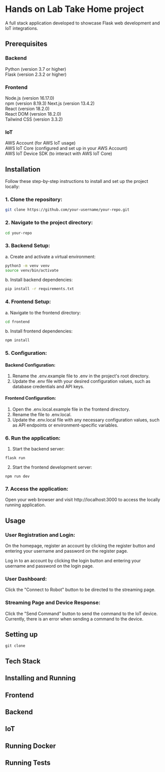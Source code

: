# Hands on Lab Take Home project
A full stack application developed to showcase Flask web development and IoT integrations. 

## Prerequisites
### Backend
Python (version 3.7 or higher)   
Flask (version 2.3.2 or higher)  

### Frontend
Node.js (version 16.17.0)  
npm (version 8.19.3)
Next.js (version 13.4.2)  
React (version 18.2.0)  
React DOM (version 18.2.0)  
Tailwind CSS (version 3.3.2) 

### IoT 
AWS Account (for AWS IoT usage)  
AWS IoT Core (configured and set up in your AWS Account)  
AWS IoT Device SDK (to interact with AWS IoT Core)

## Installation
Follow these step-by-step instructions to install and set up the project locally:

### 1. Clone the repository:
```bash
git clone https://github.com/your-username/your-repo.git
```

### 2. Navigate to the project directory:
```bash
cd your-repo
```

### 3. Backend Setup:    
a. Create and activate a virtual environment:
```bash
python3 -m venv venv
source venv/bin/activate
```
b. Install backend dependencies:
```bash
pip install -r requirements.txt
```

### 4. Frontend Setup:  
a. Navigate to the frontend directory:  
```bash
cd frontend
```
b. Install frontend dependencies:
```bash
npm install
```


### 5. Configuration:     
#### Backend Configuration:
1. Rename the .env.example file to .env in the project's root directory.
2. Update the .env file with your desired configuration values, such as database credentials and API keys.

#### Frontend Configuration:
1. Open the .env.local.example file in the frontend directory.
2. Rename the file to .env.local.
3. Update the .env.local file with any necessary configuration values, such as API endpoints or environment-specific variables.

### 6. Run the application:
1. Start the backend server:
```
flask run
```

2. Start the frontend development server:
```
npm run dev
```

### 7. Access the application:
Open your web browser and visit http://localhost:3000 to access the locally running application.

## Usage
### User Registration and Login:
On the homepage, register an account by clicking the register button and entering your username and password on the register page. 
 
Log in to an account by clicking the login button and entering your username and password on the login page. 

### User Dashboard:
Click the "Connect to Robot" button to be directed to the streaming page.

### Streaming Page and Device Response:
Click the "Send Command" button to send the command to the IoT device. Currently, there is an error when sending a command to the device.


## Setting up
```
git clone
```

## Tech Stack

## Installing and Running

## Frontend

## Backend

## IoT

## Running Docker

## Running Tests